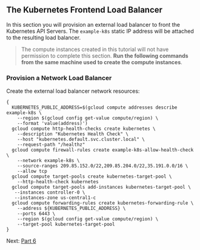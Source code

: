 ## The Kubernetes Frontend Load Balancer

In this section you will provision an external load balancer to front the Kubernetes API Servers. The `example-k8s` static IP address will be attached to the resulting load balancer.

> The compute instances created in this tutorial will not have permission to complete this section. **Run the following commands from the same machine used to create the compute instances**.


### Provision a Network Load Balancer

Create the external load balancer network resources:

```
{
  KUBERNETES_PUBLIC_ADDRESS=$(gcloud compute addresses describe example-k8s \
    --region $(gcloud config get-value compute/region) \
    --format 'value(address)')
  gcloud compute http-health-checks create kubernetes \
    --description "Kubernetes Health Check" \
    --host "kubernetes.default.svc.cluster.local" \
    --request-path "/healthz"
  gcloud compute firewall-rules create example-k8s-allow-health-check \
    --network example-k8s \
    --source-ranges 209.85.152.0/22,209.85.204.0/22,35.191.0.0/16 \
    --allow tcp
  gcloud compute target-pools create kubernetes-target-pool \
    --http-health-check kubernetes
  gcloud compute target-pools add-instances kubernetes-target-pool \
   --instances controller-0 \
   --instances-zone us-central1-c
  gcloud compute forwarding-rules create kubernetes-forwarding-rule \
    --address ${KUBERNETES_PUBLIC_ADDRESS} \
    --ports 6443 \
    --region $(gcloud config get-value compute/region) \
    --target-pool kubernetes-target-pool
}
```

Next: [Part 6](07-part-06.md)
